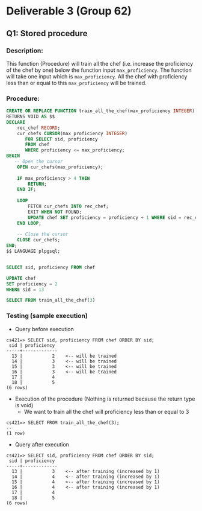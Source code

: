 # Deliverable 3 (Group 62)

## Q1: Stored procedure

### Description: 

This function (Procedure) will train all the chef (i.e. increase the proficiency of the chef by one) below the function input `max_proficiency`. The function will take one input which is `max_proficiency`. All the chef with proficiency less than or equal to this `max_proficiency` will be trained. 

### Procedure:

```sql
CREATE OR REPLACE FUNCTION train_all_the_chef(max_proficiency INTEGER)
RETURNS VOID AS $$
DECLARE
    rec_chef RECORD;
    cur_chefs CURSOR(max_proficiency INTEGER)
       FOR SELECT sid, proficiency 
       FROM chef
       WHERE proficiency <= max_proficiency;
BEGIN
   -- Open the cursor
    OPEN cur_chefs(max_proficiency);
 
	IF max_proficiency > 4 THEN
		RETURN;
	END IF;
	
    LOOP
        FETCH cur_chefs INTO rec_chef;
        EXIT WHEN NOT FOUND;
		UPDATE chef SET proficiency = proficiency + 1 WHERE sid = rec_chef.sid;
    END LOOP;
	
    -- Close the cursor
    CLOSE cur_chefs;
END;
$$ LANGUAGE plpgsql;


SELECT sid, proficiency FROM chef 

UPDATE chef 
SET proficiency = 2
WHERE sid = 13

SELECT FROM train_all_the_chef(3)
```

### Testing (sample execution)

- Query before execution

```
cs421=> SELECT sid, proficiency FROM chef ORDER BY sid;
 sid | proficiency
-----+-------------
  13 |           2    <-- will be trained
  14 |           3    <-- will be trained
  15 |           3    <-- will be trained
  16 |           3    <-- will be trained
  17 |           4
  18 |           5
(6 rows)
```

- Execution of the procedure (Nothing is returned because the return type is void)
  - We want to train all the chef will proficiency less than or equal to 3

```
cs421=> SELECT FROM train_all_the_chef(3);
--
(1 row)
```

- Query after execution

```
cs421=> SELECT sid, proficiency FROM chef ORDER BY sid;
 sid | proficiency
-----+-------------
  13 |           3    <-- after training (increased by 1)
  14 |           4    <-- after training (increased by 1)
  15 |           4    <-- after training (increased by 1)
  16 |           4    <-- after training (increased by 1)
  17 |           4
  18 |           5
(6 rows)
```


